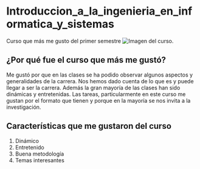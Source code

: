 # Introduccion_a_la_ingenieria_en_informatica_y_sistemas
 Curso que más me gusto del primer semestre
 ![Imagen del curso.](https://www.galileo.edu/fisicc/files/2020/06/preview_video_fisicc-compressor.jpg)
## ¿Por qué fue el curso que más me gustó?
Me gustó por que en las clases se ha podido observar algunos aspectos y generalidades de la carrera. Nos hemos dado cuenta de lo que es y puede llegar a ser la carrera. Además la gran mayoría de las clases han sido dinámicas y entretenidas. 
Las tareas, particularmente en este curso me gustan por el formato que tienen y porque en la mayoría se nos invita a la investigación.
## Características que me gustaron del curso
 1. Dinámico
 2. Entretenido
 3. Buena metodología
 4. Temas interesantes